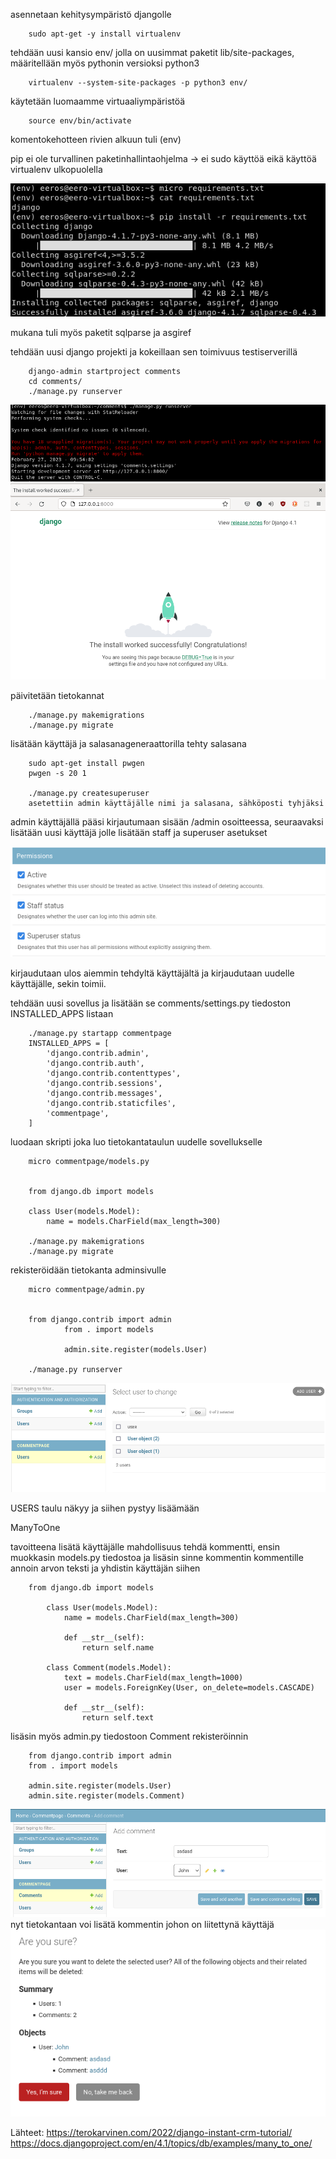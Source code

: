 asennetaan kehitysympäristö djangolle

		sudo apt-get -y install virtualenv

tehdään uusi kansio env/ jolla on uusimmat paketit lib/site-packages, määritellään myös pythonin versioksi python3

		virtualenv --system-site-packages -p python3 env/

käytetään luomaamme virtuaaliympäristöä

		source env/bin/activate

komentokehotteen rivien alkuun tuli (env)

		
pip ei ole turvallinen paketinhallintaohjelma -> ei sudo käyttöä eikä käyttöä virtualenv ulkopuolella

![](Pictures/T10a1.png)

mukana tuli myös paketit sqlparse ja asgiref

tehdään uusi django projekti ja kokeillaan sen toimivuus testiserverillä

		django-admin startproject comments
		cd comments/
		./manage.py runserver

![](Pictures/T10a2.png)
![](Pictures/T10a3.png)

päivitetään tietokannat

		./manage.py makemigrations
		./manage.py migrate

lisätään käyttäjä ja salasanageneraattorilla tehty salasana

		sudo apt-get install pwgen
		pwgen -s 20 1

		./manage.py createsuperuser
		asetettiin admin käyttäjälle nimi ja salasana, sähköposti tyhjäksi

admin käyttäjällä pääsi kirjautumaan sisään /admin osoitteessa, seuraavaksi lisätään uusi käyttäjä
jolle lisätään staff ja superuser asetukset

![](Pictures/T10a4.png)

kirjaudutaan ulos aiemmin tehdyltä käyttäjältä ja kirjaudutaan uudelle käyttäjälle, sekin toimii.

tehdään uusi sovellus ja lisätään se comments/settings.py tiedoston INSTALLED_APPS listaan

		./manage.py startapp commentpage
		INSTALLED_APPS = [
		    'django.contrib.admin',
		    'django.contrib.auth',
		    'django.contrib.contenttypes',
		    'django.contrib.sessions',
		    'django.contrib.messages',
		    'django.contrib.staticfiles',
		    'commentpage',
		]

luodaan skripti joka luo tietokantataulun uudelle sovellukselle

		micro commentpage/models.py 


		from django.db import models
		
		class User(models.Model):
		    name = models.CharField(max_length=300)
		    
		./manage.py makemigrations
		./manage.py migrate

rekisteröidään tietokanta adminsivulle

		micro commentpage/admin.py
		

		from django.contrib import admin
				from . import models
				
				admin.site.register(models.User)		

		./manage.py runserver


![](Pictures/T10a5.png)

USERS taulu näkyy ja siihen pystyy lisäämään 

ManyToOne

tavoitteena lisätä käyttäjälle mahdollisuus tehdä kommentti, ensin muokkasin models.py tiedostoa ja lisäsin sinne kommentin
kommentille annoin arvon teksti ja yhdistin käyttäjän siihen 

		from django.db import models
			
			class User(models.Model):
			    name = models.CharField(max_length=300)
			
			    def __str__(self):
			        return self.name
			
			class Comment(models.Model):
			    text = models.CharField(max_length=1000)
			    user = models.ForeignKey(User, on_delete=models.CASCADE)
				
			    def __str__(self):
			        return self.text

lisäsin myös admin.py tiedostoon Comment rekisteröinnin

		from django.contrib import admin
		from . import models
		
		admin.site.register(models.User)
		admin.site.register(models.Comment)

![](Pictures/T10b.png)
nyt tietokantaan voi lisätä kommentin johon on liitettynä käyttäjä
![](Pictures/T10b2.png)		
				
Lähteet: https://terokarvinen.com/2022/django-instant-crm-tutorial/ 
https://docs.djangoproject.com/en/4.1/topics/db/examples/many_to_one/
